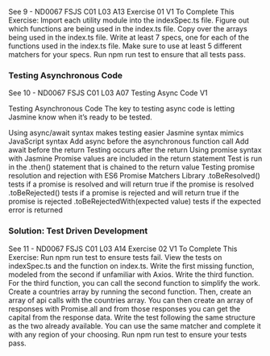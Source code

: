 See 9 - ND0067 FSJS C01 L03 A13 Exercise 01 V1
To Complete This Exercise:
Import each utility module into the indexSpec.ts file.
Figure out which functions are being used in the index.ts file.
Copy over the arrays being used in the index.ts file.
Write at least 7 specs, one for each of the functions used in the index.ts file. Make sure to use at least 5 different matchers for your specs.
Run npm run test to ensure that all tests pass.


### Testing Asynchronous Code
See 10 - ND0067 FSJS C01 L03 A07 Testing Async Code V1

Testing Asynchronous Code
The key to testing async code is letting Jasmine know when it’s ready to be tested.

Using async/await syntax makes testing easier
Jasmine syntax mimics JavaScript syntax
Add async before the asynchronous function call
Add await before the return
Testing occurs after the return
Using promise syntax with Jasmine
Promise values are included in the return statement
Test is run in the .then() statement that is chained to the return value
Testing promise resolution and rejection with ES6 Promise Matchers Library
.toBeResolved() tests if a promise is resolved and will return true if the promise is resolved
.toBeRejected() tests if a promise is rejected and will return true if the promise is rejected
.toBeRejectedWith(expected value) tests if the expected error is returned


### Solution: Test Driven Development
See 11 - ND0067 FSJS C01 L03 A14 Exercise 02 V1
To Complete This Exercise:
Run npm run test to ensure tests fail.
View the tests on indexSpec.ts and the function on index.ts.
Write the first missing function, modeled from the second if unfamiliar with Axios.
Write the third function.
For the third function, you can call the second function to simplify the work.
Create a countries array by running the second function.
Then, create an array of api calls with the countries array.
You can then create an array of responses with Promise.all and from those responses you can get the capital from the response data.
Write the test following the same structure as the two already available. You can use the same matcher and complete it with any region of your choosing.
Run npm run test to ensure your tests pass.

